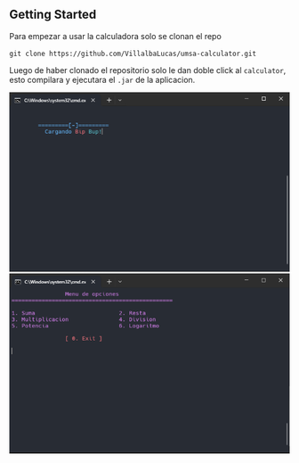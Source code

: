 ## Getting Started

Para empezar a usar la calculadora solo se clonan el repo

```
git clone https://github.com/VillalbaLucas/umsa-calculator.git
```
Luego de haber clonado el repositorio solo le dan doble click al `calculator`, esto compilara y ejecutara el `.jar` de la aplicacion.

![image info](static/bipbup.png) ![image info](static/menu.png)
